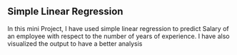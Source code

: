 ## Simple Linear Regression
In this mini Project, I have used simple linear regression to predict Salary of an employee with respect to the number of years of experience.
I have also visualized the output to have a better analysis

